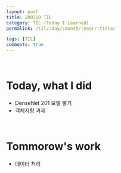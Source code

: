 ```yaml
---
layout: post
title: 200319 TIL
category: TIL (Today I Learned)
permalink: /til/:day/:month/:year/:title/

tags: [TIL]
comments: true
---
```

<br/>

# Today, what I did
- DenseNet 201 모델 쌓기
- 객체지향 과제


<br/>

# Tommorow's work
- 데이터 처리

